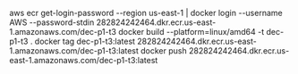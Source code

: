 aws ecr get-login-password --region us-east-1 | docker login --username AWS --password-stdin 282824242464.dkr.ecr.us-east-1.amazonaws.com/dec-p1-t3
docker build --platform=linux/amd64 -t dec-p1-t3 .
docker tag dec-p1-t3:latest 282824242464.dkr.ecr.us-east-1.amazonaws.com/dec-p1-t3:latest
docker push 282824242464.dkr.ecr.us-east-1.amazonaws.com/dec-p1-t3:latest